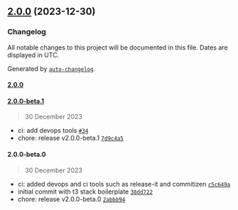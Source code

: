

## [2.0.0](https://github.com/chof64/chadfernandez-me/compare/2.0.0-beta.1...2.0.0) (2023-12-30)

### Changelog

All notable changes to this project will be documented in this file. Dates are displayed in UTC.

Generated by [`auto-changelog`](https://github.com/CookPete/auto-changelog).

#### [2.0.0](https://github.com/chof64/chadfernandez-me/compare/2.0.0-beta.1...2.0.0)

#### [2.0.0-beta.1](https://github.com/chof64/chadfernandez-me/compare/2.0.0-beta.0...2.0.0-beta.1)

> 30 December 2023

- ci: add devops tools [`#34`](https://github.com/chof64/chadfernandez-me/pull/34)
- chore: release v2.0.0-beta.1 [`7d9c4a5`](https://github.com/chof64/chadfernandez-me/commit/7d9c4a573b1b7f13779d7891969a9fadbf0f502c)

#### 2.0.0-beta.0

> 30 December 2023

- ci: added devops and ci tools such as release-it and commitizen [`c5c649a`](https://github.com/chof64/chadfernandez-me/commit/c5c649aea7c896752f3495ef727db1fd20a7c53a)
- initial commit with t3 stack boilerplate [`38dd722`](https://github.com/chof64/chadfernandez-me/commit/38dd722a938e2eb0b6e6db5960c8836dc3648490)
- chore: release v2.0.0-beta.0 [`2abbb94`](https://github.com/chof64/chadfernandez-me/commit/2abbb94185c91e9bed0f0116efc18eee5fd80e2f)
